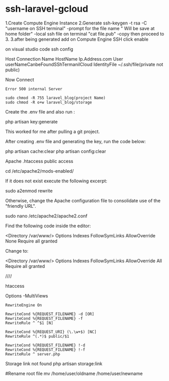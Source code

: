 # ssh-laravel-gcloud

1.Create Compute Engine Instance
2.Generate ssh-keygen -t rsa  -C "username on SSH terminal"
  -prompt for the file name " Will be save at home folder"
  -local ssh file on terminal "cat file.pub"
  -copy then proceed to 3.
3.after being generated add on Compute Engine SSH click enable

on visual studio code ssh config 

Host Connection Name
    HostName Ip.Address.com
    User userNameCanbeFoundSShTermanilCloud
    IdentityFile ~/.ssh/file(private not public)
    
Now Connect
    
    Error 500 internal Server
    
    sudo chmod -R 755 laravel_blog(project Name)
    sudo chmod -R o+w laravel_blog/storage
    

Create the .env file and also run :

php artisan key:generate

This worked for me after pulling a git project.

After creating .env file and generating the key, run the code below:

php artisan cache:clear 
php artisan config:clear


    
    
Apache .htaccess public access


cd /etc/apache2/mods-enabled/

If it does not exist execute the following excerpt:

sudo a2enmod rewrite

Otherwise, change the Apache configuration file to consolidate use of the "friendly URL".

sudo nano /etc/apache2/apache2.conf

Find the following code inside the editor:

<Directory /var/www/> 
   Options Indexes FollowSymLinks
   AllowOverride None
   Require all granted
</Directory> 

Change to:

<Directory /var/www/> 
    Options Indexes FollowSymLinks
    AllowOverride All
    Require all granted
</Directory>

////

htaccess

<IfModule mod_rewrite.c>
    <IfModule mod_negotiation.c>
        Options -MultiViews
    </IfModule>

    RewriteEngine On

    RewriteCond %{REQUEST_FILENAME} -d [OR]
    RewriteCond %{REQUEST_FILENAME} -f
    RewriteRule ^ ^$1 [N]

    RewriteCond %{REQUEST_URI} (\.\w+$) [NC]
    RewriteRule ^(.*)$ public/$1 

    RewriteCond %{REQUEST_FILENAME} !-d
    RewriteCond %{REQUEST_FILENAME} !-f
    RewriteRule ^ server.php
</IfModule>


Storage link not found
php artisan storage:link

#Rename root file
mv /home/user/oldname /home/user/newname
